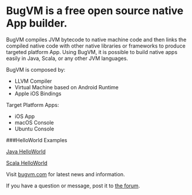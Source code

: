 # BugVM is a free open source native App builder.

BugVM compiles JVM bytecode to native machine code and then links the compiled native code with other native libraries or frameworks to produce targeted platform App. Using BugVM, it is possible to build native apps easily in Java, Scala, or any other JVM languages.

BugVM is composed by:

* LLVM Compiler
* Virtual Machine based on Android Runtime
* Apple iOS Bindings

Target Platform Apps:

* iOS App
* macOS Console
* Ubuntu Console


###HelloWorld Examples

[Java HelloWorld](https://github.com/bugvm/bugvm-helloworld)

[Scala HelloWorld](https://github.com/bugvm/bugvm-helloscala)



Visit [bugvm.com](https://bugvm.com) for latest news and information.

If you have a question or message, post it to [the forum](https://ibinti.com/forumdisplay.php?fid=1).
